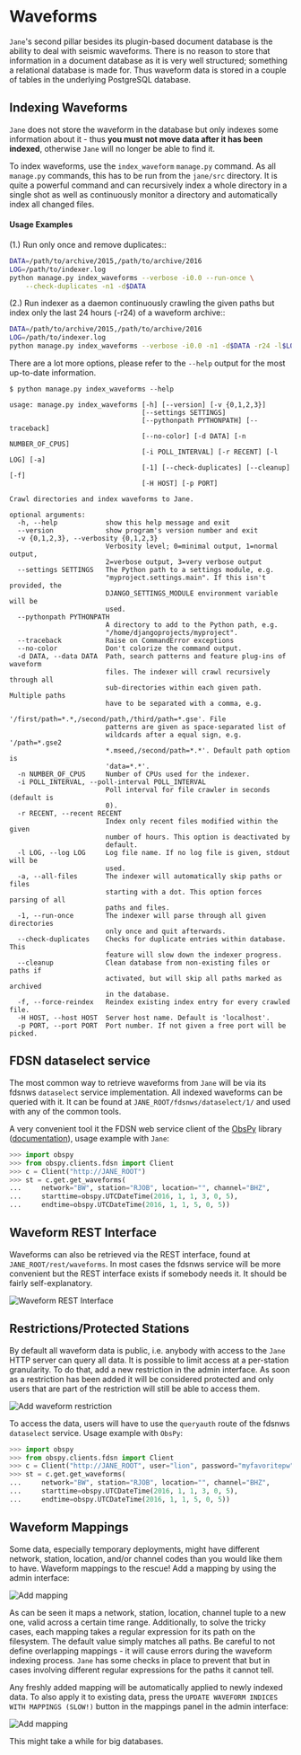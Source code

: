 # Waveforms

`Jane`'s second pillar besides its plugin-based document database is the 
ability to deal with seismic waveforms. There is no reason to store that 
information in a document database as it is very well structured; something a 
relational database is made for.  Thus waveform data is stored in a couple of 
tables in the underlying PostgreSQL database.

## Indexing Waveforms

`Jane` does not store the waveform in the database but only indexes some 
information about it - thus **you must not move data after it has been 
indexed**, otherwise `Jane` will no longer be able to find it.

To index waveforms, use the `index_waveform` `manage.py` command. As all
`manage.py` commands, this has to be run from the `jane/src` directory. It 
is quite a powerful command and can recursively index a whole directory in a
single shot as well as continuously monitor a directory and automatically 
index all changed files.


#### Usage Examples

(1.) Run only once and remove duplicates::

```bash
DATA=/path/to/archive/2015,/path/to/archive/2016
LOG=/path/to/indexer.log
python manage.py index_waveforms --verbose -i0.0 --run-once \
    --check-duplicates -n1 -d$DATA
```

(2.) Run indexer as a daemon continuously crawling the given paths but index 
     only the last 24 hours (-r24) of a waveform archive::

```bash
DATA=/path/to/archive/2015,/path/to/archive/2016
LOG=/path/to/indexer.log
python manage.py index_waveforms --verbose -i0.0 -n1 -d$DATA -r24 -l$LOG &
```   


There are a lot more options, please refer to the `--help` output for the 
most up-to-date information.

```
$ python manage.py index_waveforms --help

usage: manage.py index_waveforms [-h] [--version] [-v {0,1,2,3}]
                                 [--settings SETTINGS]
                                 [--pythonpath PYTHONPATH] [--traceback]
                                 [--no-color] [-d DATA] [-n NUMBER_OF_CPUS]
                                 [-i POLL_INTERVAL] [-r RECENT] [-l LOG] [-a]
                                 [-1] [--check-duplicates] [--cleanup] [-f]
                                 [-H HOST] [-p PORT]

Crawl directories and index waveforms to Jane.

optional arguments:
  -h, --help            show this help message and exit
  --version             show program's version number and exit
  -v {0,1,2,3}, --verbosity {0,1,2,3}
                        Verbosity level; 0=minimal output, 1=normal output,
                        2=verbose output, 3=very verbose output
  --settings SETTINGS   The Python path to a settings module, e.g.
                        "myproject.settings.main". If this isn't provided, the
                        DJANGO_SETTINGS_MODULE environment variable will be
                        used.
  --pythonpath PYTHONPATH
                        A directory to add to the Python path, e.g.
                        "/home/djangoprojects/myproject".
  --traceback           Raise on CommandError exceptions
  --no-color            Don't colorize the command output.
  -d DATA, --data DATA  Path, search patterns and feature plug-ins of waveform
                        files. The indexer will crawl recursively through all
                        sub-directories within each given path. Multiple paths
                        have to be separated with a comma, e.g.
                        '/first/path=*.*,/second/path,/third/path=*.gse'. File
                        patterns are given as space-separated list of
                        wildcards after a equal sign, e.g. '/path=*.gse2
                        *.mseed,/second/path=*.*'. Default path option is
                        'data=*.*'.
  -n NUMBER_OF_CPUS     Number of CPUs used for the indexer.
  -i POLL_INTERVAL, --poll-interval POLL_INTERVAL
                        Poll interval for file crawler in seconds (default is
                        0).
  -r RECENT, --recent RECENT
                        Index only recent files modified within the given
                        number of hours. This option is deactivated by
                        default.
  -l LOG, --log LOG     Log file name. If no log file is given, stdout will be
                        used.
  -a, --all-files       The indexer will automatically skip paths or files
                        starting with a dot. This option forces parsing of all
                        paths and files.
  -1, --run-once        The indexer will parse through all given directories
                        only once and quit afterwards.
  --check-duplicates    Checks for duplicate entries within database. This
                        feature will slow down the indexer progress.
  --cleanup             Clean database from non-existing files or paths if
                        activated, but will skip all paths marked as archived
                        in the database.
  -f, --force-reindex   Reindex existing index entry for every crawled file.
  -H HOST, --host HOST  Server host name. Default is 'localhost'.
  -p PORT, --port PORT  Port number. If not given a free port will be picked.
```

## FDSN dataselect service

The most common way to retrieve waveforms from `Jane` will be via its fdsnws
`dataselect` service implementation. All indexed waveforms can be queried 
with it. It can be found at `JANE_ROOT/fdsnws/dataselect/1/` and used with 
any of the common tools.

A very convenient tool it the FDSN web service client of the
[ObsPy](http://obspy.org) library 
([documentation](http://docs.obspy.org/packages/obspy.clients.fdsn.html)), 
usage example with `Jane`:

```python
>>> import obspy
>>> from obspy.clients.fdsn import Client
>>> c = Client("http://JANE_ROOT")
>>> st = c.get.get_waveforms(
...     network="BW", station="RJOB", location="", channel="BHZ", 
...     starttime=obspy.UTCDateTime(2016, 1, 1, 3, 0, 5),
...     endtime=obspy.UTCDateTime(2016, 1, 1, 5, 0, 5))
```

## Waveform REST Interface

Waveforms can also be retrieved via the REST interface, found at 
`JANE_ROOT/rest/waveforms`. In most cases the fdsnws service will be more 
convenient but the REST interface exists if somebody needs it. It should be 
fairly self-explanatory.

![Waveform REST Interface](./images/waveforms_rest_interface.png)


## Restrictions/Protected Stations

By default all waveform data is public, i.e. anybody with access to the `Jane`
HTTP server can query all data. It is possible to limit access at a 
per-station granularity. To do that, add a new restriction in the admin 
interface. As soon as a restriction has been added it will be considered 
protected and only users that are part of the restriction will still be able
to access them.

![Add waveform restriction](./images/add_waveform_restriction.png)

To access the data, users will have to use the `queryauth` route of the 
fdsnws `dataselect` service. Usage example with `ObsPy`:


```python
>>> import obspy
>>> from obspy.clients.fdsn import Client
>>> c = Client("http://JANE_ROOT", user="lion", password="myfavoritepw")
>>> st = c.get.get_waveforms(
...     network="BW", station="RJOB", location="", channel="BHZ", 
...     starttime=obspy.UTCDateTime(2016, 1, 1, 3, 0, 5),
...     endtime=obspy.UTCDateTime(2016, 1, 1, 5, 0, 5))
```


## Waveform Mappings

Some data, especially temporary deployments, might have different network,
station, location, and/or channel codes than you would like them to have.
Waveform mappings to the rescue! Add a mapping by using the admin interface:

![Add mapping](./images/add_mapping.png)

As can be seen it maps a network, station, location, channel tuple to a new
one, valid across a certain time range. Additionally, to solve the tricky
cases, each mapping takes a regular expression for its path on the filesystem.
The default value simply matches all paths. Be careful to not define
overlapping mappings - it will cause errors during the waveform indexing
process. `Jane` has some checks in place to prevent that but in cases
involving different regular expressions for the paths it cannot tell.

Any freshly added mapping will be automatically applied to newly indexed
data. To also apply it to existing data, press the `UPDATE WAVEFORM INDICES
WITH MAPPINGS (SLOW!)` button in the mappings panel in the admin interface:

![Add mapping](./images/update_mappings_button.png)

This might take a while for big databases.
